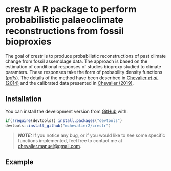 
<!-- README.md is generated from README.Rmd. Please edit that file -->



<!-- badges: start -->
<!-- badges: end -->

<br>

# **crestr** A R package to perform probabilistic palaeoclimate reconstructions from fossil bioproxies

The goal of crestr is to produce probabilistic reconstructions of past  climate
change from fossil assemblage data. The approach is based on the estimation of
conditional responses of studies bioproxy studied to climate paramters. These
responses take the form of probability density functions (*pdfs*). The details
of the method have been described in [Chevalier *et al.* (2014)](http://www.doi.org/10.5194/cp-10-2081-2014)
and the calibrated data presented in [Chevalier (2019)](http://www.doi.org/10.1016/j.gloplacha.2019.01.016).

## Installation

You can install the development version from [GitHub](https://github.com/) with:


``` r
if(!require(devtools)) install.packages("devtools")
devtools::install_github("mchevalier2/crestr")
```

> **_NOTE:_**  If you notice any bug, or if you would like to see some specific
functions implemented, feel free to contact me at <chevalier.manuel@gmail.com>.


## Example
